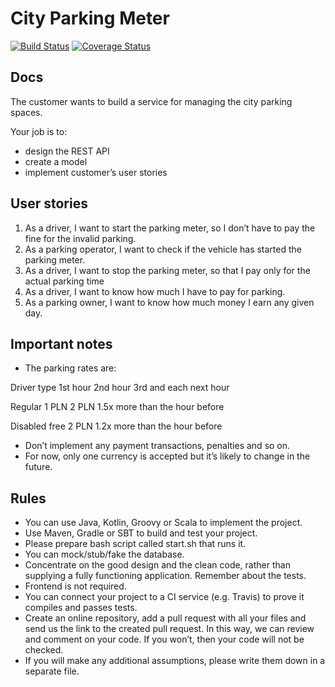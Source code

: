 City Parking Meter
===============

[![Build Status](https://travis-ci.org/lciolecki/city-parking.svg)](https://travis-ci.org/lciolecki/city-parking)  [![Coverage Status](https://coveralls.io/repos/github/lciolecki/city-parking/badge.svg?branch=develop)](https://coveralls.io/github/lciolecki/city-parking?branch=develop)

## Docs

The customer wants to build a service for managing the city parking spaces.

Your job is to:
* design the REST API
* create a model
* implement customer’s user stories

## User stories
1. As a driver, I want to start the parking meter, so I don’t have to pay the fine for the invalid
parking.
2. As a parking operator, I want to check if the vehicle has started the parking meter.
3. As a driver, I want to stop the parking meter, so that I pay only for the actual parking time
4. As a driver, I want to know how much I have to pay for parking.
5. As a parking owner, I want to know how much money I earn any given day.

## Important notes

* The parking rates are:

Driver type
1st hour
2nd hour
3rd and each next
hour

Regular
1 PLN
2 PLN
1.5x more than the hour before

Disabled
free
2 PLN
1.2x more than the hour before

* Don’t implement any payment transactions, penalties and so on.
* For now, only one currency is accepted but it’s likely to change in the future.

## Rules

* You can use Java, Kotlin, Groovy or Scala to implement the project.
* Use Maven, Gradle or SBT to build and test your project.
* Please prepare bash script called start.sh that runs it.
* You can mock/stub/fake the database.
* Concentrate on the good design and the clean code, rather than supplying a fully functioning application. Remember about the tests.
* Frontend is not required.
* You can connect your project to a CI service (e.g. Travis) to prove it compiles and passes tests.
* Create an online repository, add a pull request with all your files and send us the link to the created pull request. In this way, we can review and comment on your code. If you won’t, then your code will not be checked.
* If you will make any additional assumptions, please write them down in a separate file.